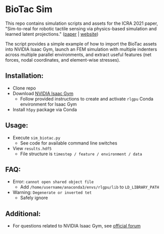 # BioTac Sim
This repo contains simulation scripts and assets for the ICRA 2021 paper, "Sim-to-real for robotic tactile sensing via physics-based simulation and learned latent projections." ([paper](https://arxiv.org/abs/2103.16747) | [website](https://sites.google.com/nvidia.com/tactiledata2))

The script provides a simple example of how to import the BioTac assets into NVIDIA Isaac Gym, launch an FEM simulation with multiple indenters across multiple parallel environments, and extract useful features (net forces, nodal coordinates, and element-wise stresses).

## Installation:
- Clone repo
- Download [NVIDIA Isaac Gym](https://developer.nvidia.com/isaac-gym/download)
    - Follow provided instructions to create and activate `rlgpu` Conda environment for Isaac Gym
- Install `h5py` package via Conda

## Usage:
- Execute `sim_biotac.py`
    - See code for available command line switches
- View `results.hdf5`
    - File structure is `timestep / feature / environment / data`

## FAQ:
- Error: `cannot open shared object file`
    - Add `/home/username/anaconda3/envs/rlgpu/lib` to `LD_LIBRARY_PATH`
- Warning: `Degenerate or inverted tet`
    - Safely ignore

## Additional:
- For questions related to NVIDIA Isaac Gym, see [official forum](https://forums.developer.nvidia.com/c/agx-autonomous-machines/isaac/isaac-gym/322)
